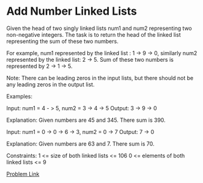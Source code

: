 # Add Number Linked Lists

Given the head of two singly linked lists num1 and num2 representing two non-negative integers. The task is to return the head of the linked list representing the sum of these two numbers.

For example, num1 represented by the linked list : 1 -> 9 -> 0, similarly num2 represented by the linked list: 2 -> 5. Sum of these two numbers is represented by 2 -> 1 -> 5.

Note: There can be leading zeros in the input lists, but there should not be any leading zeros in the output list.

Examples:

Input: num1 = 4 - > 5, num2 = 3 -> 4 -> 5
Output:  3 -> 9 -> 0
 
Explanation: Given numbers are 45 and 345. There sum is 390.

Input: num1 = 0 -> 0 -> 6 -> 3, num2 = 0 -> 7 
Output: 7 -> 0 
 
Explanation: Given numbers are 63 and 7. There sum is 70.

Constraints:
1 <= size of both linked lists <= 106
0 <= elements of both linked lists <= 9

[Problem Link](https://www.geeksforgeeks.org/problems/add-two-numbers-represented-by-linked-lists/1)